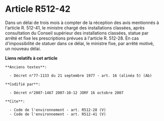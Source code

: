 # Article R512-42

Dans un délai de trois mois à compter de la réception des avis mentionnés à l'article R. 512-41, le ministre chargé des
installations classées, après consultation du Conseil supérieur des installations classées, statue par arrêté et fixe les
prescriptions prévues à l'article R. 512-28. En cas d'impossibilité de statuer dans ce délai, le ministre fixe, par arrêté
motivé, un nouveau délai.

**Liens relatifs à cet article**

	**Anciens textes**:

	  - Décret n°77-1133 du 21 septembre 1977 - art. 16 (alinéa 5) (Ab)

	**Codifié par**:

	  - Décret n°2007-1467 2007-10-12 JORF 16 octobre 2007

	**Cite**:

	  - Code de l'environnement - art. R512-28 (V)
	  - Code de l'environnement - art. R512-41 (V)
